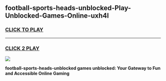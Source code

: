 
## football-sports-heads-unblocked-Play-Unblocked-Games-Online-uxh4l
<h3>
<a href="https://premium76.site?title=football-sports-heads-unblocked&ref=25A">CLICK TO PLAY</a></h3>
<hr>

<h3>
<a href="https://premium76.site?title=football-sports-heads-unblocked&ref=25A">CLICK 2 PLAY</a>
  
</h3>

<a href="https://premium76.site?title=football-sports-heads-unblocked&ref=25A"><img src="https://clearcache.store/games.png"></a>


**football-sports-heads-unblocked games unblocked: Your Gateway to Fun and Accessible Online Gaming**

